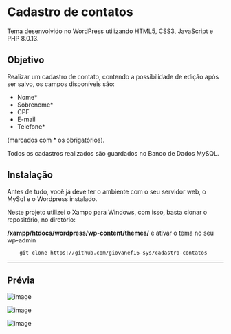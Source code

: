 # Cadastro de contatos
Tema desenvolvido no WordPress utilizando HTML5, CSS3, JavaScript e PHP 8.0.13.

## Objetivo
Realizar um cadastro de contato, contendo a possibilidade de edição após ser salvo, os campos disponíveis são: 

- Nome*
- Sobrenome*
- CPF
- E-mail
- Telefone*

(marcados com * os obrigatórios).

Todos os cadastros realizados são guardados no Banco de Dados MySQL.

## Instalação

Antes de tudo, você já deve ter o ambiente com o seu servidor web, o MySql e o Wordpress instalado. 

Neste projeto utilizei o Xampp para Windows, com isso, basta clonar o repositório, no diretório:

**/xampp/htdocs/wordpress/wp-content/themes/** e ativar o tema no seu wp-admin

        git clone https://github.com/giovanef16-sys/cadastro-contatos
<hr>

## Prévia

![image](https://user-images.githubusercontent.com/63614241/168320831-f83458ae-d8a4-4b83-a138-b96db02bc282.png)

![image](https://user-images.githubusercontent.com/63614241/168320904-2a87865b-9bfa-4ea4-9860-e09c0dc8e0bc.png)

![image](https://user-images.githubusercontent.com/63614241/168321107-6688529e-2b3f-4d6f-88bc-8f31cfa38034.png)

